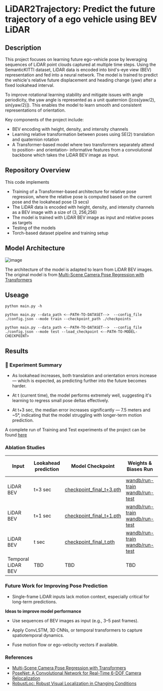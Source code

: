 # LiDAR2Trajectory: Predict the future trajectory of a ego vehicle using BEV LiDAR

## Description 

This project focuses on learning future ego-vehicle pose by leveraging sequences of LiDAR point clouds captured at multiple time steps. Using the SemanticKITTI dataset, LiDAR data is encoded into bird's-eye view (BEV) representation and fed into a neural network. The model is trained to predict the vehicle's relative future displacement and heading change (yaw) after a fixed lookahead interval.

To improve rotational learning stability and mitigate issues with angle periodicity, the yaw angle is represented as a unit quaternion ([cos(yaw/2), sin(yaw/2)]). This enables the model to learn smooth and consistent representations of orientation.

Key components of the project include:

* BEV encoding with height, density, and intensity channels
* Learning relative transformation between poses using SE(2) translation and quaternion rotation
* A Transformer-based model where two transformers separately attend to position- and orientation- informative features from a convolutional backbone which takes the LiDAR BEV image as input.


## Repository Overview 
This code implements

* Training of a Transformer-based architecture for relative pose regression, where the relative pose is computed based on the current pose and the lookahead pose (3 secs)
* The LiDAR data is encoded with height, density, and intensity channels as a BEV image with a size of (3, 256,256)
* The model is trained with LiDAR BEV image as input and relative poses as targets
* Testing of the models
* Torch-based dataset pipeline and training setup

## Model Architecture

![image](https://github.com/user-attachments/assets/d389e104-086e-4d01-9b12-604b6ffccaff)

The architecture of the model is adapted to learn from LiDAR BEV images. The original model is from [Multi-Scene Camera Pose Regression with Transformers](https://github.com/yolish/multi-scene-pose-transformer/tree/main)

## Useage
  ```
  python main.py -h
  ```

  ```
  python main.py --data_path <--PATH-TO-DATASET-->  --config_file ./config.json --mode train --checkpoint_path ./checkpoints
  ```
  ```
  python main.py --data_path <--PATH-TO-DATASET-->  --config_file ./config.json --mode test --load_checkpoint <--PATH-TO-MODEL-CHECKPOINT>
  ```


## Results 

### 🚀 Experiment Summary

* As lookahead increases, both translation and orientation errors increase — which is expected, as predicting further into the future becomes harder.

* At t (current time), the model performs extremely well, suggesting it's learning to regress small pose deltas effectively.

* At t+3 sec, the median error increases significantly — 7.5 meters and ~5°, indicating that the model struggling with longer-term motion prediction.

A complete run of Training and Test experiments of the project can be found [here](https://wandb.ai/ravuri/trajectory-prediction)
### Ablation Studies 

| Input      | Lookahead prediction | Model Checkpoint       | Weights & Biases Run        | Median Translation Error (m) | Median Orientation Error (deg) |
|------------------|--------|-------------------------|------------------------------|------------------------|--------------------------|
| LiDAR BEV      | t+3 sec     | [checkpoint_final_t+3.pth](https://drive.google.com/file/d/1AeXCR1ehoYeTKQPjb-EUnZY5KyqzUjWL/view?usp=sharing) | [wandb/run-train](https://wandb.ai/ravuri/trajectory-prediction/runs/bdvjoxuw?nw=nwuserravuri) [wandb/run-test](https://wandb.ai/ravuri/trajectory-prediction/runs/yka7ak4l?nw=nwuserravuri) | 7.50                | 4.73                   |
| LiDAR BEV         | t+1 sec     | [checkpoint_final_t+1.pth](https://drive.google.com/file/d/1u2fav3xtP3D-kV3d7oWDYlK-StANP_FO/view?usp=sharing) | [wandb/run-train](https://wandb.ai/ravuri/trajectory-prediction/runs/t3vas6y6?nw=nwuserravuri) [wandb/run-test](https://wandb.ai/ravuri/trajectory-prediction/runs/yjzgr3si?nw=nwuserravuri)   | 2.0                  | 1.1                    |
| LiDAR BEV                 | t sec    | [checkpoint_final_t.pth ](https://drive.google.com/file/d/1gCfgXcvmW7Yc0BPjNiN6QZXG1oQY-oXe/view?usp=sharing)       | [wandb/run-train](https://wandb.ai/ravuri/trajectory-prediction/runs/tt9mjdu4?nw=nwuserravuri) [wandb/run-test](https://wandb.ai/ravuri/trajectory-prediction/runs/7x49qygr?nw=nwuserravuri)    | 0.331                   | 0.621         |
| Temporal LiDAR BEV    | TBD     | TBD | TBD | TBD                | TBD                    |

### Future Work for Improving Pose Prediction

* Single-frame LiDAR inputs lack motion context, especially critical for long-term predictions.

**Ideas to improve model performance**

* Use sequences of BEV images as input (e.g., 3–5 past frames).

* Apply ConvLSTM, 3D CNNs, or temporal transformers to capture spatiotemporal dynamics.

* Fuse motion flow or ego-velocity vectors if available.

### References
* [Multi-Scene Camera Pose Regression with Transformers](https://github.com/yolish/multi-scene-pose-transformer/tree/main)
* [PoseNet: A Convolutional Network for Real-Time 6-DOF Camera Relocalization](https://www.cv-foundation.org/openaccess/content_iccv_2015/papers/Kendall_PoseNet_A_Convolutional_ICCV_2015_paper.pdf)
* [RobustLoc: Robust Visual Localization in Changing Conditions](https://github.com/sijieaaa/RobustLoc)
